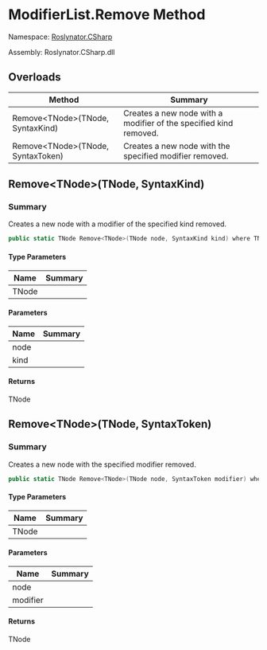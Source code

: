 # ModifierList\.Remove Method

Namespace: [Roslynator.CSharp](../../README.md)

Assembly: Roslynator\.CSharp\.dll

## Overloads

| Method | Summary |
| ------ | ------- |
| Remove\<TNode>\(TNode, SyntaxKind\) | Creates a new node with a modifier of the specified kind removed\. |
| Remove\<TNode>\(TNode, SyntaxToken\) | Creates a new node with the specified modifier removed\. |

## Remove\<TNode>\(TNode, SyntaxKind\)

### Summary

Creates a new node with a modifier of the specified kind removed\.

```csharp
public static TNode Remove<TNode>(TNode node, SyntaxKind kind) where TNode : Microsoft.CodeAnalysis.SyntaxNode
```

#### Type Parameters

| Name | Summary |
| ---- | ------- |
| TNode | |

#### Parameters

| Name | Summary |
| ---- | ------- |
| node | |
| kind | |

#### Returns

TNode

## Remove\<TNode>\(TNode, SyntaxToken\)

### Summary

Creates a new node with the specified modifier removed\.

```csharp
public static TNode Remove<TNode>(TNode node, SyntaxToken modifier) where TNode : Microsoft.CodeAnalysis.SyntaxNode
```

#### Type Parameters

| Name | Summary |
| ---- | ------- |
| TNode | |

#### Parameters

| Name | Summary |
| ---- | ------- |
| node | |
| modifier | |

#### Returns

TNode

